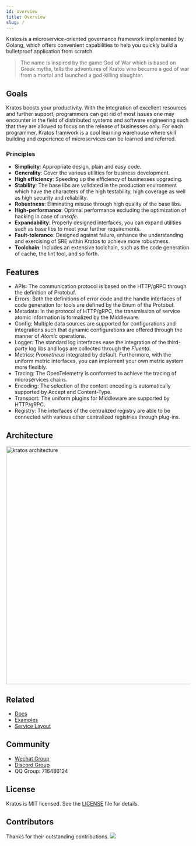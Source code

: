 ```yaml
---
id: overview
title: Overview
slug: /
---
```


Kratos is a microservice-oriented governance framework implemented by Golang, which offers convenient capabilities to help you quickly build a bulletproof application from scratch.


>The name is inspired by the game God of War which is based on Greek myths, tells the adventures of Kratos who became a god of war from a mortal and launched a god-killing slaughter.


## Goals

Kratos boosts your productivity. With the integration of excellent resources and further support, programmers can get rid of most issues one may encounter in the field of distributed systems and software engineering such that they are allowed to focus on the release of businesses only. For each programmer, Kratos framwork is a cool learning warehouse where skill building and experience of microservices can be learned and referred.

### Principles

* **Simplicity**: Appropriate design, plain and easy code.
* **Generality**: Cover the various utilities for business development.
* **High efficiency**: Speeding up the efficiency of businesses upgrading.
* **Stability**: The base libs are validated in the production environment which have the characters of the high testability, high coverage as well as high security and reliability.
* **Robustness**: Eliminating misuse through high quality of the base libs.
* **High-performance**: Optimal performance excluding the optimization of hacking in case of *unsafe*. 
* **Expandability**: Properly designed interfaces, you can expand utilities such as base libs to meet your further requirements.
* **Fault-tolerance**: Designed against failure, enhance the understanding and exercising of SRE within Kratos to achieve more robustness.
* **Toolchain**: Includes an extensive toolchain, such as the code generation of cache, the lint tool, and so forth.

## Features
* APIs: The communication protocol is based on the HTTP/gRPC through the definition of Protobuf.
* Errors: Both the definitions of error code and the handle interfaces of code generation for tools are defined by the Enum of the Protobuf.
* Metadata: In the protocol of HTTP/gRPC, the transmission of service atomic information is formalized by the Middleware.
* Config: Multiple data sources are supported for configurations and integrations such that dynamic configurations are offered through the manner of *Atomic* operations.
* Logger: The standard log interfaces ease the integration of the third-party log libs and logs are collected through the *Fluentd*.
* Metrics: *Prometheus* integrated by default. Furthermore, with the uniform metric interfaces, you can implement your own metric system more flexibly.
* Tracing: The OpenTelemetry is conformed to achieve the tracing of microservices chains.
* Encoding: The selection of the content encoding is automatically supported by Accept and Content-Type.
* Transport: The uniform plugins for Middleware are supported by HTTP/gRPC.
* Registry: The interfaces of the centralized registry are able to be connected with various other centralized registries through plug-ins.

## Architecture

<img src="/images/arch.png" alt="kratos architecture" width="650px" />

## Related

* [Docs](https://go-kratos.dev/)
* [Examples](https://github.com/go-kratos/examples/tree/main)
* [Service Layout](https://github.com/go-kratos/kratos-layout)

## Community
* [Wechat Group](https://github.com/go-kratos/kratos/issues/682)
* [Discord Group](https://discord.gg/BWzJsUJ)
* QQ Group: 716486124

## License
Kratos is MIT licensed. See the [LICENSE](https://github.com/go-kratos/kratos/blob/main/LICENSE) file for details.

## Contributors
Thanks for their outstanding contributions.
<a href="https://github.com/go-kratos/kratos/graphs/contributors">
  <img src="https://contrib.rocks/image?repo=go-kratos/kratos" />
</a>



